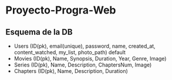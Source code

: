 # Proyecto-Progra-Web

## Esquema de la DB

* Users (ID(pk), email(unique), password, name, created_at, content_watched, my_list, photo_path) default
* Movies (ID(pk), Name, Synopsis, Duration, Year, Genre, Image)
* Series (ID(pk), Name, Description, ChaptersNum, Image)
* Chapters (ID(pk), Name, Description, Duration)

